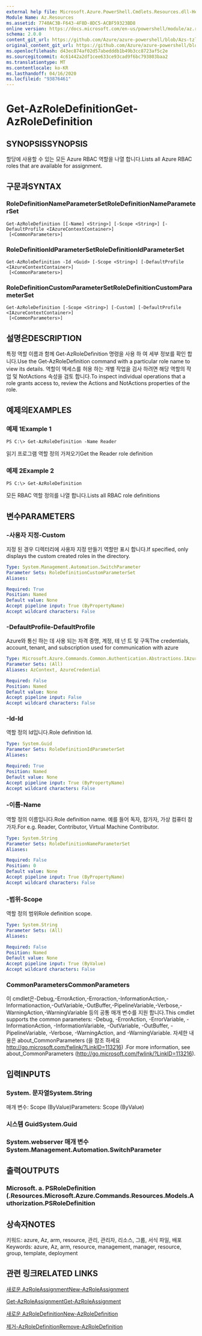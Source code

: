 ```yaml
---
external help file: Microsoft.Azure.PowerShell.Cmdlets.Resources.dll-Help.xml
Module Name: Az.Resources
ms.assetid: 7740AC3B-F643-4F8D-8DC5-ACBF59323BD8
online version: https://docs.microsoft.com/en-us/powershell/module/az.resources/get-Azroledefinition
schema: 2.0.0
content_git_url: https://github.com/Azure/azure-powershell/blob/Azs-tzl/src/Resources/Resources/help/Get-AzRoleDefinition.md
original_content_git_url: https://github.com/Azure/azure-powershell/blob/Azs-tzl/src/Resources/Resources/help/Get-AzRoleDefinition.md
ms.openlocfilehash: d43ec874af02d57abedddb1b49b3cc8723af5c2e
ms.sourcegitcommit: 4c61442a2df1cee633ce93cad9f6bc793803baa2
ms.translationtype: MT
ms.contentlocale: ko-KR
ms.lasthandoff: 04/16/2020
ms.locfileid: "93876461"
---
```

# <span data-ttu-id="830d9-101">Get-AzRoleDefinition</span><span class="sxs-lookup"><span data-stu-id="830d9-101">Get-AzRoleDefinition</span></span>

## <span data-ttu-id="830d9-102">SYNOPSIS</span><span class="sxs-lookup"><span data-stu-id="830d9-102">SYNOPSIS</span></span>
<span data-ttu-id="830d9-103">할당에 사용할 수 있는 모든 Azure RBAC 역할을 나열 합니다.</span><span class="sxs-lookup"><span data-stu-id="830d9-103">Lists all Azure RBAC roles that are available for assignment.</span></span>

## <span data-ttu-id="830d9-104">구문과</span><span class="sxs-lookup"><span data-stu-id="830d9-104">SYNTAX</span></span>

### <span data-ttu-id="830d9-105">RoleDefinitionNameParameterSet</span><span class="sxs-lookup"><span data-stu-id="830d9-105">RoleDefinitionNameParameterSet</span></span>
```
Get-AzRoleDefinition [[-Name] <String>] [-Scope <String>] [-DefaultProfile <IAzureContextContainer>]
 [<CommonParameters>]
```

### <span data-ttu-id="830d9-106">RoleDefinitionIdParameterSet</span><span class="sxs-lookup"><span data-stu-id="830d9-106">RoleDefinitionIdParameterSet</span></span>
```
Get-AzRoleDefinition -Id <Guid> [-Scope <String>] [-DefaultProfile <IAzureContextContainer>]
 [<CommonParameters>]
```

### <span data-ttu-id="830d9-107">RoleDefinitionCustomParameterSet</span><span class="sxs-lookup"><span data-stu-id="830d9-107">RoleDefinitionCustomParameterSet</span></span>
```
Get-AzRoleDefinition [-Scope <String>] [-Custom] [-DefaultProfile <IAzureContextContainer>]
 [<CommonParameters>]
```

## <span data-ttu-id="830d9-108">설명은</span><span class="sxs-lookup"><span data-stu-id="830d9-108">DESCRIPTION</span></span>
<span data-ttu-id="830d9-109">특정 역할 이름과 함께 Get-AzRoleDefinition 명령을 사용 하 여 세부 정보를 확인 합니다.</span><span class="sxs-lookup"><span data-stu-id="830d9-109">Use the Get-AzRoleDefinition command with a particular role name to view its details.</span></span>
<span data-ttu-id="830d9-110">역할이 액세스를 허용 하는 개별 작업을 검사 하려면 해당 역할의 작업 및 NotActions 속성을 검토 합니다.</span><span class="sxs-lookup"><span data-stu-id="830d9-110">To inspect individual operations that a role grants access to, review the Actions and NotActions properties of the role.</span></span>

## <span data-ttu-id="830d9-111">예제의</span><span class="sxs-lookup"><span data-stu-id="830d9-111">EXAMPLES</span></span>

### <span data-ttu-id="830d9-112">예제 1</span><span class="sxs-lookup"><span data-stu-id="830d9-112">Example 1</span></span>
```
PS C:\> Get-AzRoleDefinition -Name Reader
```

<span data-ttu-id="830d9-113">읽기 프로그램 역할 정의 가져오기</span><span class="sxs-lookup"><span data-stu-id="830d9-113">Get the Reader role definition</span></span>

### <span data-ttu-id="830d9-114">예제 2</span><span class="sxs-lookup"><span data-stu-id="830d9-114">Example 2</span></span>
```
PS C:\> Get-AzRoleDefinition
```

<span data-ttu-id="830d9-115">모든 RBAC 역할 정의를 나열 합니다.</span><span class="sxs-lookup"><span data-stu-id="830d9-115">Lists all RBAC role definitions</span></span>

## <span data-ttu-id="830d9-116">변수</span><span class="sxs-lookup"><span data-stu-id="830d9-116">PARAMETERS</span></span>

### <span data-ttu-id="830d9-117">-사용자 지정</span><span class="sxs-lookup"><span data-stu-id="830d9-117">-Custom</span></span>
<span data-ttu-id="830d9-118">지정 된 경우 디렉터리에 사용자 지정 만들기 역할만 표시 합니다.</span><span class="sxs-lookup"><span data-stu-id="830d9-118">If specified, only displays the custom created roles in the directory.</span></span>

```yaml
Type: System.Management.Automation.SwitchParameter
Parameter Sets: RoleDefinitionCustomParameterSet
Aliases:

Required: True
Position: Named
Default value: None
Accept pipeline input: True (ByPropertyName)
Accept wildcard characters: False
```

### <span data-ttu-id="830d9-119">-DefaultProfile</span><span class="sxs-lookup"><span data-stu-id="830d9-119">-DefaultProfile</span></span>
<span data-ttu-id="830d9-120">Azure와 통신 하는 데 사용 되는 자격 증명, 계정, 테 넌 트 및 구독</span><span class="sxs-lookup"><span data-stu-id="830d9-120">The credentials, account, tenant, and subscription used for communication with azure</span></span>

```yaml
Type: Microsoft.Azure.Commands.Common.Authentication.Abstractions.IAzureContextContainer
Parameter Sets: (All)
Aliases: AzContext, AzureCredential

Required: False
Position: Named
Default value: None
Accept pipeline input: False
Accept wildcard characters: False
```

### <span data-ttu-id="830d9-121">-Id</span><span class="sxs-lookup"><span data-stu-id="830d9-121">-Id</span></span>
<span data-ttu-id="830d9-122">역할 정의 Id입니다.</span><span class="sxs-lookup"><span data-stu-id="830d9-122">Role definition Id.</span></span>

```yaml
Type: System.Guid
Parameter Sets: RoleDefinitionIdParameterSet
Aliases:

Required: True
Position: Named
Default value: None
Accept pipeline input: True (ByPropertyName)
Accept wildcard characters: False
```

### <span data-ttu-id="830d9-123">-이름</span><span class="sxs-lookup"><span data-stu-id="830d9-123">-Name</span></span>
<span data-ttu-id="830d9-124">역할 정의 이름입니다.</span><span class="sxs-lookup"><span data-stu-id="830d9-124">Role definition name.</span></span>
<span data-ttu-id="830d9-125">예를 들어 독자, 참가자, 가상 컴퓨터 참가자.</span><span class="sxs-lookup"><span data-stu-id="830d9-125">For e.g. Reader, Contributor, Virtual Machine Contributor.</span></span>

```yaml
Type: System.String
Parameter Sets: RoleDefinitionNameParameterSet
Aliases:

Required: False
Position: 0
Default value: None
Accept pipeline input: True (ByPropertyName)
Accept wildcard characters: False
```

### <span data-ttu-id="830d9-126">-범위</span><span class="sxs-lookup"><span data-stu-id="830d9-126">-Scope</span></span>
<span data-ttu-id="830d9-127">역할 정의 범위</span><span class="sxs-lookup"><span data-stu-id="830d9-127">Role definition scope.</span></span>

```yaml
Type: System.String
Parameter Sets: (All)
Aliases:

Required: False
Position: Named
Default value: None
Accept pipeline input: True (ByValue)
Accept wildcard characters: False
```

### <span data-ttu-id="830d9-128">CommonParameters</span><span class="sxs-lookup"><span data-stu-id="830d9-128">CommonParameters</span></span>
<span data-ttu-id="830d9-129">이 cmdlet은-Debug,-ErrorAction,-Erroraction,-InformationAction,-Informationaction,-OutVariable,-OutBuffer,-PipelineVariable,-Verbose,-WarningAction,-WarningVariable 등의 공통 매개 변수를 지원 합니다.</span><span class="sxs-lookup"><span data-stu-id="830d9-129">This cmdlet supports the common parameters: -Debug, -ErrorAction, -ErrorVariable, -InformationAction, -InformationVariable, -OutVariable, -OutBuffer, -PipelineVariable, -Verbose, -WarningAction, and -WarningVariable.</span></span> <span data-ttu-id="830d9-130">자세한 내용은 about_CommonParameters (을 참조 하세요 http://go.microsoft.com/fwlink/?LinkID=113216) .</span><span class="sxs-lookup"><span data-stu-id="830d9-130">For more information, see about_CommonParameters (http://go.microsoft.com/fwlink/?LinkID=113216).</span></span>

## <span data-ttu-id="830d9-131">입력</span><span class="sxs-lookup"><span data-stu-id="830d9-131">INPUTS</span></span>

### <span data-ttu-id="830d9-132">System. 문자열</span><span class="sxs-lookup"><span data-stu-id="830d9-132">System.String</span></span>
<span data-ttu-id="830d9-133">매개 변수: Scope (ByValue)</span><span class="sxs-lookup"><span data-stu-id="830d9-133">Parameters: Scope (ByValue)</span></span>

### <span data-ttu-id="830d9-134">시스템 Guid</span><span class="sxs-lookup"><span data-stu-id="830d9-134">System.Guid</span></span>

### <span data-ttu-id="830d9-135">System.webserver 매개 변수</span><span class="sxs-lookup"><span data-stu-id="830d9-135">System.Management.Automation.SwitchParameter</span></span>

## <span data-ttu-id="830d9-136">출력</span><span class="sxs-lookup"><span data-stu-id="830d9-136">OUTPUTS</span></span>

### <span data-ttu-id="830d9-137">Microsoft. a. PSRoleDefinition (.Resources.</span><span class="sxs-lookup"><span data-stu-id="830d9-137">Microsoft.Azure.Commands.Resources.Models.Authorization.PSRoleDefinition</span></span>

## <span data-ttu-id="830d9-138">상속자</span><span class="sxs-lookup"><span data-stu-id="830d9-138">NOTES</span></span>
<span data-ttu-id="830d9-139">키워드: azure, Az, arm, resource, 관리, 관리자, 리소스, 그룹, 서식 파일, 배포</span><span class="sxs-lookup"><span data-stu-id="830d9-139">Keywords: azure, Az, arm, resource, management, manager, resource, group, template, deployment</span></span>

## <span data-ttu-id="830d9-140">관련 링크</span><span class="sxs-lookup"><span data-stu-id="830d9-140">RELATED LINKS</span></span>

[<span data-ttu-id="830d9-141">새로운 AzRoleAssignment</span><span class="sxs-lookup"><span data-stu-id="830d9-141">New-AzRoleAssignment</span></span>](./New-AzRoleAssignment.md)

[<span data-ttu-id="830d9-142">Get-AzRoleAssignment</span><span class="sxs-lookup"><span data-stu-id="830d9-142">Get-AzRoleAssignment</span></span>](./Get-AzRoleAssignment.md)

[<span data-ttu-id="830d9-143">새로운 AzRoleDefinition</span><span class="sxs-lookup"><span data-stu-id="830d9-143">New-AzRoleDefinition</span></span>](./New-AzRoleDefinition.md)

[<span data-ttu-id="830d9-144">제거-AzRoleDefinition</span><span class="sxs-lookup"><span data-stu-id="830d9-144">Remove-AzRoleDefinition</span></span>](./Remove-AzRoleDefinition.md)

